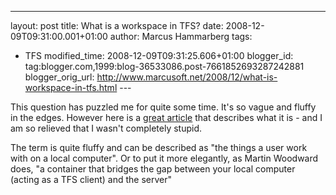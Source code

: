 ---
layout: post
title: What is a workspace in TFS?
date: 2008-12-09T09:31:00.001+01:00
author: Marcus Hammarberg
tags:
  - TFS
modified_time: 2008-12-09T09:31:25.606+01:00
blogger_id: tag:blogger.com,1999:blog-36533086.post-7661852693287242881
blogger_orig_url: http://www.marcusoft.net/2008/12/what-is-workspace-in-tfs.html ---

This question has puzzled me for quite some time. It's so vague and
fluffy in the edges. However here is a
<a href="http://www.woodwardweb.com/teamprise/000333.html"
target="_blank">great article</a> that describes what it is - and I am
so relieved that I wasn't completely stupid.

The term is quite fluffy and can be described as "the things a user work
with on a local computer". Or to put it more elegantly, as Martin
Woodward does, "a container that bridges the gap between your local
computer (acting as a TFS client) and the server"

